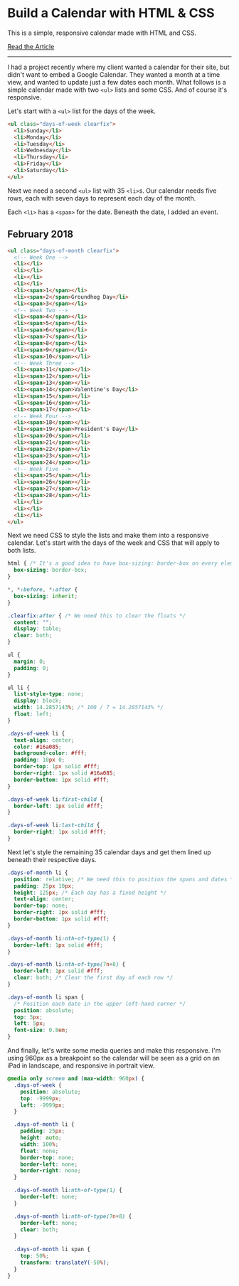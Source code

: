 # Build a Calendar with HTML &amp; CSS

This is a simple, responsive calendar made with HTML and CSS.

[Read the Article](https://angelajholden.com/build-a-calendar-with-html-css)

<hr />

I had a project recently where my client wanted a calendar for their site, but didn't want to embed a Google Calendar. They wanted a month at a time view, and wanted to update just a few dates each month. What follows is a simple calendar made with two <code>&lt;ul></code> lists and some CSS. And of course it's responsive.

Let's start with a <code>&lt;ul></code> list for the days of the week.

```html
<ul class="days-of-week clearfix">
  <li>Sunday</li>
  <li>Monday</li>
  <li>Tuesday</li>
  <li>Wednesday</li>
  <li>Thursday</li>
  <li>Friday</li>
  <li>Saturday</li>
</ul>
```

Next we need a second <code>&lt;ul></code> list with 35 <code>&lt;li></code>s. Our calendar needs five rows, each with seven days to represent each day of the month.

Each <code>&lt;li></code> has a <code>&lt;span></code> for the date. Beneath the date, I added an event.

## February 2018

```html
<ul class="days-of-month clearfix">
  <!-- Week One -->
  <li></li>
  <li></li>
  <li></li>
  <li></li>
  <li><span>1</span></li>
  <li><span>2</span>Groundhog Day</li>
  <li><span>3</span></li>
  <!-- Week Two -->
  <li><span>4</span></li>
  <li><span>5</span></li>
  <li><span>6</span></li>
  <li><span>7</span></li>
  <li><span>8</span></li>
  <li><span>9</span></li>
  <li><span>10</span></li>
  <!-- Week Three -->
  <li><span>11</span></li>
  <li><span>12</span></li>
  <li><span>13</span></li>
  <li><span>14</span>Valentine's Day</li>
  <li><span>15</span></li>
  <li><span>16</span></li>
  <li><span>17</span></li>
  <!-- Week Four -->
  <li><span>18</span></li>
  <li><span>19</span>President's Day</li>
  <li><span>20</span></li>
  <li><span>21</span></li>
  <li><span>22</span></li>
  <li><span>23</span></li>
  <li><span>24</span></li>
  <!-- Week Five -->
  <li><span>25</span></li>
  <li><span>26</span></li>
  <li><span>27</span></li>
  <li><span>28</span></li>
  <li></li>
  <li></li>
  <li></li>
</ul>
```

Next we need CSS to style the lists and make them into a responsive calendar. Let's start with the days of the week and CSS that will apply to both lists.

```css
html { /* It's a good idea to have box-sizing: border-box on every element */
  box-sizing: border-box;
}

*, *:before, *:after {
  box-sizing: inherit;
}

.clearfix:after { /* We need this to clear the floats */
  content: "";
  display: table;
  clear: both;
}

ul {
  margin: 0;
  padding: 0;
}

ul li {
  list-style-type: none;
  display: block;
  width: 14.2857143%; /* 100 / 7 = 14.2857143% */
  float: left;
}

.days-of-week li {
  text-align: center;
  color: #16a085;
  background-color: #fff;
  padding: 10px 0;
  border-top: 1px solid #fff;
  border-right: 1px solid #16a085;
  border-bottom: 1px solid #fff;
}

.days-of-week li:first-child {
  border-left: 1px solid #fff;
}

.days-of-week li:last-child {
  border-right: 1px solid #fff;
}
```

Next let's style the remaining 35 calendar days and get them lined up beneath their respective days.

```css
.days-of-month li {
  position: relative; /* We need this to position the spans and dates */
  padding: 25px 10px;
  height: 125px; /* Each day has a fixed height */
  text-align: center;
  border-top: none;
  border-right: 1px solid #fff;
  border-bottom: 1px solid #fff;
}

.days-of-month li:nth-of-type(1) {
  border-left: 1px solid #fff;
}

.days-of-month li:nth-of-type(7n+8) {
  border-left: 1px solid #fff;
  clear: both; /* Clear the first day of each row */
}

.days-of-month li span {
  /* Position each date in the upper left-hand corner */
  position: absolute;
  top: 5px;
  left: 5px;
  font-size: 0.8em;
}
```

And finally, let's write some media queries and make this responsive. I'm using 960px as a breakpoint so the calendar will be seen as a grid on an iPad in landscape, and responsive in portrait view.

```css
@media only screen and (max-width: 960px) {
  .days-of-week {
    position: absolute;
    top: -9999px;
    left: -9999px;
  }

  .days-of-month li {
    padding: 25px;
    height: auto;
    width: 100%;
    float: none;
    border-top: none;
    border-left: none;
    border-right: none;
  }

  .days-of-month li:nth-of-type(1) {
    border-left: none;
  }

  .days-of-month li:nth-of-type(7n+8) {
    border-left: none;
    clear: both;
  }
  
  .days-of-month li span {
    top: 50%;
    transform: translateY(-50%);
  }
}
```